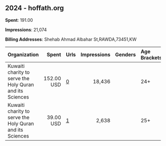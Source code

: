 ## 2024 - hoffath.org 
**Spent**: 191.00

**Impressions**: 21,074

**Billing Addresses**: Shehab Ahmad Albahar St,RAWDA,73451,KW

|Organization|Spent|Urls|Impressions|Genders|Age Brackets|Country Codes|
|:---|---:|:---|---:|:---|:---|:---|
|Kuwaiti charity to serve the Holy Quran and its Sciences|152.00 USD|[0](https://www.snap.com/political-ads/asset/fb1c8fd04e5b4079c3df5ffad78afc39fffca2c94f7922df0a78d82be0a88e3b?mediaType=mp4)|18,436||24+|kuwait|
|Kuwaiti charity to serve the Holy Quran and its Sciences|39.00 USD|[1](https://www.snap.com/political-ads/asset/ee2c10bc7d425c2ca03cdd0d03b4c6cec59c808076dfa426043c2af773c7560a?mediaType=mp4)|2,638||25+|kuwait|

